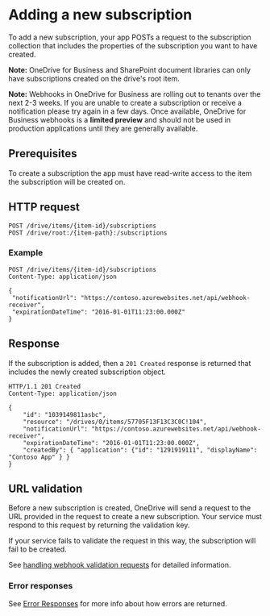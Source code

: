 # Adding a new subscription

To add a new subscription, your app POSTs a request to the subscription
collection that includes the properties of the subscription you want to
have created.

**Note:** OneDrive for Business and SharePoint document libraries can only have
subscriptions created on the drive's root item.

**Note:** Webhooks in OneDrive for Business are rolling out to tenants
over the next 2-3 weeks. If you are unable to create a subscription or receive
a notification please try again in a few days. Once available, OneDrive for
Business webhooks is a **limited preview** and should not be used in production
applications until they are generally available.

## Prerequisites
To create a subscription the app must have read-write access to the item the
subscription will be created on.

## HTTP request

<!-- { "blockType": "ignored" } -->
```
POST /drive/items/{item-id}/subscriptions
POST /drive/root:/{item-path}:/subscriptions
```

### Example

<!-- {
"blockType": "request",
"name": "add-subscription",
"@odata.type": "oneDrive.subscription",
"scopes": "service.onedrive"
} -->
```http
POST /drive/items/{item-id}/subscriptions
Content-Type: application/json

{
 "notificationUrl": "https://contoso.azurewebsites.net/api/webhook-receiver",
 "expirationDateTime": "2016-01-01T11:23:00.000Z"
}
```

## Response

If the subscription is added, then a `201 Created` response is returned that
includes the newly created subscription object.

<!-- {
"blockType": "response",
"@odata.type": "oneDrive.subscription"
} -->
```http
HTTP/1.1 201 Created
Content-Type: application/json

{
    "id": "1039149811asbc",
    "resource": "/drives/0/items/57705F13F13C3C0C!104",
    "notificationUrl": "https://contoso.azurewebsites.net/api/webhook-receiver",
    "expirationDateTime": "2016-01-01T11:23:00.000Z",
    "createdBy": { "application": {"id": "1291919111", "displayName": "Contoso App" } }
}
```

## URL validation

Before a new subscription is created, OneDrive will send a request to the
URL provided in the request to create a new subscription. Your service must
respond to this request by returning the validation key.

If your service fails to validate the request in this way, the subscription
will fail to be created.

See [handling webhook validation requests](webhook-validation.md) for detailed
information.

### Error responses

See [Error Responses][error-response] for more info about
how errors are returned.

[error-response]: ../misc/errors.md


<!-- {
  "type": "#page.annotation",
  "description": "List the subscriptions created for an item.",
  "keywords": "notification,list,subscription,webhook,enumerate",
  "section": "documentation",
  "tocPath": "Webhooks/Create"
} -->
